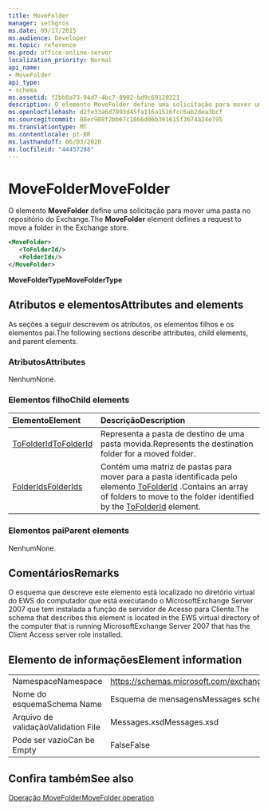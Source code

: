 ```yaml
---
title: MoveFolder
manager: sethgros
ms.date: 09/17/2015
ms.audience: Developer
ms.topic: reference
ms.prod: office-online-server
localization_priority: Normal
api_name:
- MoveFolder
api_type:
- schema
ms.assetid: f2bb0a73-94d7-4bc7-8902-bd9c69120221
description: O elemento MoveFolder define uma solicitação para mover uma pasta no repositório do Exchange.
ms.openlocfilehash: d2fe33a6d7893d45fa116a1516fcc6ab2dea3bcf
ms.sourcegitcommit: 88ec988f2bb67c1866d06b361615f3674a24e795
ms.translationtype: MT
ms.contentlocale: pt-BR
ms.lasthandoff: 06/03/2020
ms.locfileid: "44457288"
---
```

# <a name="movefolder"></a><span data-ttu-id="89611-103">MoveFolder</span><span class="sxs-lookup"><span data-stu-id="89611-103">MoveFolder</span></span>

<span data-ttu-id="89611-104">O elemento **MoveFolder** define uma solicitação para mover uma pasta no repositório do Exchange.</span><span class="sxs-lookup"><span data-stu-id="89611-104">The **MoveFolder** element defines a request to move a folder in the Exchange store.</span></span> 
  
```xml
<MoveFolder>
   <ToFolderId/>
   <FolderIds/>
</MoveFolder>
```

 <span data-ttu-id="89611-105">**MoveFolderType**</span><span class="sxs-lookup"><span data-stu-id="89611-105">**MoveFolderType**</span></span>
## <a name="attributes-and-elements"></a><span data-ttu-id="89611-106">Atributos e elementos</span><span class="sxs-lookup"><span data-stu-id="89611-106">Attributes and elements</span></span>

<span data-ttu-id="89611-107">As seções a seguir descrevem os atributos, os elementos filhos e os elementos pai.</span><span class="sxs-lookup"><span data-stu-id="89611-107">The following sections describe attributes, child elements, and parent elements.</span></span>
  
### <a name="attributes"></a><span data-ttu-id="89611-108">Atributos</span><span class="sxs-lookup"><span data-stu-id="89611-108">Attributes</span></span>

<span data-ttu-id="89611-109">Nenhum</span><span class="sxs-lookup"><span data-stu-id="89611-109">None.</span></span>
  
### <a name="child-elements"></a><span data-ttu-id="89611-110">Elementos filho</span><span class="sxs-lookup"><span data-stu-id="89611-110">Child elements</span></span>

|<span data-ttu-id="89611-111">**Elemento**</span><span class="sxs-lookup"><span data-stu-id="89611-111">**Element**</span></span>|<span data-ttu-id="89611-112">**Descrição**</span><span class="sxs-lookup"><span data-stu-id="89611-112">**Description**</span></span>|
|:-----|:-----|
|[<span data-ttu-id="89611-113">ToFolderId</span><span class="sxs-lookup"><span data-stu-id="89611-113">ToFolderId</span></span>](tofolderid.md) <br/> |<span data-ttu-id="89611-114">Representa a pasta de destino de uma pasta movida.</span><span class="sxs-lookup"><span data-stu-id="89611-114">Represents the destination folder for a moved folder.</span></span>  <br/> |
|[<span data-ttu-id="89611-115">FolderIds</span><span class="sxs-lookup"><span data-stu-id="89611-115">FolderIds</span></span>](folderids.md) <br/> |<span data-ttu-id="89611-116">Contém uma matriz de pastas para mover para a pasta identificada pelo elemento [ToFolderId](tofolderid.md) .</span><span class="sxs-lookup"><span data-stu-id="89611-116">Contains an array of folders to move to the folder identified by the [ToFolderId](tofolderid.md) element.</span></span>  <br/> |
   
### <a name="parent-elements"></a><span data-ttu-id="89611-117">Elementos pai</span><span class="sxs-lookup"><span data-stu-id="89611-117">Parent elements</span></span>

<span data-ttu-id="89611-118">Nenhum</span><span class="sxs-lookup"><span data-stu-id="89611-118">None.</span></span>
  
## <a name="remarks"></a><span data-ttu-id="89611-119">Comentários</span><span class="sxs-lookup"><span data-stu-id="89611-119">Remarks</span></span>

<span data-ttu-id="89611-120">O esquema que descreve este elemento está localizado no diretório virtual do EWS do computador que está executando o MicrosoftExchange Server 2007 que tem instalada a função de servidor de Acesso para Cliente.</span><span class="sxs-lookup"><span data-stu-id="89611-120">The schema that describes this element is located in the EWS virtual directory of the computer that is running MicrosoftExchange Server 2007 that has the Client Access server role installed.</span></span>
  
## <a name="element-information"></a><span data-ttu-id="89611-121">Elemento de informações</span><span class="sxs-lookup"><span data-stu-id="89611-121">Element information</span></span>

|||
|:-----|:-----|
|<span data-ttu-id="89611-122">Namespace</span><span class="sxs-lookup"><span data-stu-id="89611-122">Namespace</span></span>  <br/> |https://schemas.microsoft.com/exchange/services/2006/messages  <br/> |
|<span data-ttu-id="89611-123">Nome do esquema</span><span class="sxs-lookup"><span data-stu-id="89611-123">Schema Name</span></span>  <br/> |<span data-ttu-id="89611-124">Esquema de mensagens</span><span class="sxs-lookup"><span data-stu-id="89611-124">Messages schema</span></span>  <br/> |
|<span data-ttu-id="89611-125">Arquivo de validação</span><span class="sxs-lookup"><span data-stu-id="89611-125">Validation File</span></span>  <br/> |<span data-ttu-id="89611-126">Messages.xsd</span><span class="sxs-lookup"><span data-stu-id="89611-126">Messages.xsd</span></span>  <br/> |
|<span data-ttu-id="89611-127">Pode ser vazio</span><span class="sxs-lookup"><span data-stu-id="89611-127">Can be Empty</span></span>  <br/> |<span data-ttu-id="89611-128">False</span><span class="sxs-lookup"><span data-stu-id="89611-128">False</span></span>  <br/> |
   
## <a name="see-also"></a><span data-ttu-id="89611-129">Confira também</span><span class="sxs-lookup"><span data-stu-id="89611-129">See also</span></span>



[<span data-ttu-id="89611-130">Operação MoveFolder</span><span class="sxs-lookup"><span data-stu-id="89611-130">MoveFolder operation</span></span>](movefolder-operation.md)

